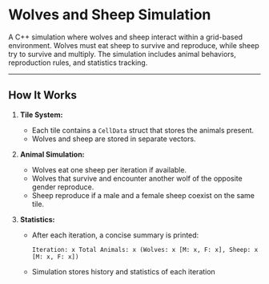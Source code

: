 # Wolves and Sheep Simulation

A C++ simulation where wolves and sheep interact within a grid-based environment.
Wolves must eat sheep to survive and reproduce, while sheep try to survive and multiply.
The simulation includes animal behaviors, reproduction rules, and statistics tracking.

---

## How It Works

1. **Tile System:** 
   - Each tile contains a `CellData` struct that stores the animals present.
   - Wolves and sheep are stored in separate vectors.

2. **Animal Simulation:**
   - Wolves eat one sheep per iteration if available.
   - Wolves that survive and encounter another wolf of the opposite gender reproduce.
   - Sheep reproduce if a male and a female sheep coexist on the same tile.

3. **Statistics:**
   - After each iteration, a concise summary is printed:
     ```
     Iteration: x Total Animals: x (Wolves: x [M: x, F: x], Sheep: x [M: x, F: x])
     ```
   - Simulation stores history and statistics of each iteration
